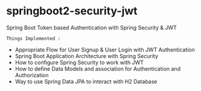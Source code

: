 # springboot2-security-jwt
 Spring Boot Token based Authentication with Spring Security & JWT
 
  `Things Implemented :`
 
- Appropriate Flow for User Signup & User Login with JWT Authentication
- Spring Boot Application Architecture with Spring Security
- How to configure Spring Security to work with JWT
- How to define Data Models and association for Authentication and Authorization
- Way to use Spring Data JPA to interact with H2 Database
